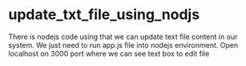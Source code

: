 # update_txt_file_using_nodjs
There is nodejs code using that we can update text file content in our system. We just need to run app.js file into nodejs environment. Open localhost on 3000 port where we can see text box to edit  file

